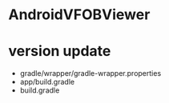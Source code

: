 # AndroidVFOBViewer

# version update

- gradle/wrapper/gradle-wrapper.properties
- app/build.gradle
- build.gradle